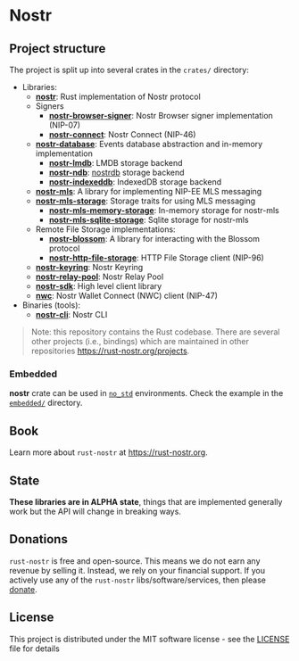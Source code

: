 # Nostr

## Project structure

The project is split up into several crates in the `crates/` directory:

* Libraries:
    * [**nostr**](./crates/nostr): Rust implementation of Nostr protocol
    * Signers
        * [**nostr-browser-signer**](./signer/nostr-browser-signer): Nostr Browser signer implementation (NIP-07)
        * [**nostr-connect**](./signer/nostr-connect): Nostr Connect (NIP-46) 
    * [**nostr-database**](./database/nostr-database): Events database abstraction and in-memory implementation
        * [**nostr-lmdb**](./database/nostr-lmdb): LMDB storage backend
        * [**nostr-ndb**](./database/nostr-ndb): [nostrdb](https://github.com/damus-io/nostrdb) storage backend
        * [**nostr-indexeddb**](./database/nostr-indexeddb): IndexedDB storage backend
    * [**nostr-mls**](./mls/nostr-mls): A library for implementing NIP-EE MLS messaging
    * [**nostr-mls-storage**](./mls/nostr-mls-storage): Storage traits for using MLS messaging
        * [**nostr-mls-memory-storage**](./mls/nostr-mls-memory-storage): In-memory storage for nostr-mls
        * [**nostr-mls-sqlite-storage**](./mls/nostr-mls-sqlite-storage): Sqlite storage for nostr-mls
    * Remote File Storage implementations:
        * [**nostr-blossom**](./rfs/nostr-blossom): A library for interacting with the Blossom protocol
        * [**nostr-http-file-storage**](./rfs/nostr-http-file-storage): HTTP File Storage client (NIP-96)
    * [**nostr-keyring**](./crates/nostr-keyring): Nostr Keyring
    * [**nostr-relay-pool**](./crates/nostr-relay-pool): Nostr Relay Pool
    * [**nostr-sdk**](./crates/nostr-sdk): High level client library
    * [**nwc**](./crates/nwc): Nostr Wallet Connect (NWC) client (NIP-47)
* Binaries (tools):
    * [**nostr-cli**](./crates/nostr-cli): Nostr CLI

> Note: this repository contains the Rust codebase.
> There are several other projects (i.e., bindings)
> which are maintained in other repositories <https://rust-nostr.org/projects>.

### Embedded

**nostr** crate can be used in [`no_std`](https://docs.rust-embedded.org/book/intro/no-std.html) environments.
Check the example in the [`embedded/`](./crates/nostr/examples/embedded) directory.

## Book

Learn more about `rust-nostr` at <https://rust-nostr.org>.

## State

**These libraries are in ALPHA state**, things that are implemented generally work but the API will change in breaking ways.

## Donations

`rust-nostr` is free and open-source. This means we do not earn any revenue by selling it. Instead, we rely on your financial support. If you actively use any of the `rust-nostr` libs/software/services, then please [donate](https://rust-nostr.org/donate).

## License

This project is distributed under the MIT software license - see the [LICENSE](LICENSE) file for details
